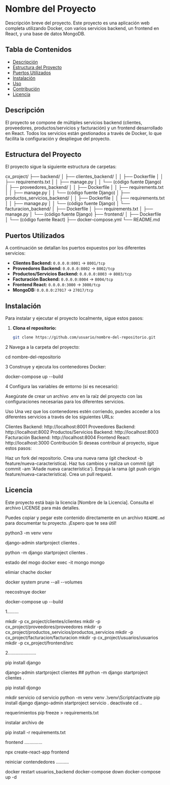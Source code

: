 # Nombre del Proyecto

Descripción breve del proyecto. Este proyecto es una aplicación web completa utilizando Docker, con varios servicios backend, un frontend en React, y una base de datos MongoDB.

## Tabla de Contenidos

- [Descripción](#descripción)
- [Estructura del Proyecto](#estructura-del-proyecto)
- [Puertos Utilizados](#puertos-utilizados)
- [Instalación](#instalación)
- [Uso](#uso)
- [Contribución](#contribución)
- [Licencia](#licencia)

## Descripción

El proyecto se compone de múltiples servicios backend (clientes, proveedores, productos/servicios y facturación) y un frontend desarrollado en React. Todos los servicios están gestionados a través de Docker, lo que facilita la configuración y despliegue del proyecto.

## Estructura del Proyecto

El proyecto sigue la siguiente estructura de carpetas:

cx_project/
├── backend/
│ ├── clientes_backend/
│ │ ├── Dockerfile
│ │ ├── requirements.txt
│ │ ├── manage.py
│ │ └── (código fuente Django)
│ ├── proveedores_backend/
│ │ ├── Dockerfile
│ │ ├── requirements.txt
│ │ ├── manage.py
│ │ └── (código fuente Django)
│ ├── productos_servicios_backend/
│ │ ├── Dockerfile
│ │ ├── requirements.txt
│ │ ├── manage.py
│ │ └── (código fuente Django)
│ └── facturacion_backend/
│ ├── Dockerfile
│ ├── requirements.txt
│ ├── manage.py
│ └── (código fuente Django)
├── frontend/
│ ├── Dockerfile
│ └── (código fuente React)
├── docker-compose.yml
└── README.md


## Puertos Utilizados

A continuación se detallan los puertos expuestos por los diferentes servicios:

- **Clientes Backend:** `0.0.0.0:8001` -> `8001/tcp`
- **Proveedores Backend:** `0.0.0.0:8002` -> `8002/tcp`
- **Productos/Servicios Backend:** `0.0.0.0:8003` -> `8003/tcp`
- **Facturación Backend:** `0.0.0.0:8004` -> `8004/tcp`
- **Frontend React:** `0.0.0.0:3000` -> `3000/tcp`
- **MongoDB:** `0.0.0.0:27017` -> `27017/tcp`

## Instalación

Para instalar y ejecutar el proyecto localmente, sigue estos pasos:

1. **Clona el repositorio:**

   ```bash
   git clone https://github.com/usuario/nombre-del-repositorio.git

2 Navega a la carpeta del proyecto:

cd nombre-del-repositorio

3 Construye y ejecuta los contenedores Docker:

docker-compose up --build

4 Configura las variables de entorno (si es necesario):

Asegúrate de crear un archivo .env en la raíz del proyecto con las configuraciones necesarias para los diferentes servicios.

Uso
Una vez que los contenedores estén corriendo, puedes acceder a los diferentes servicios a través de los siguientes URLs:

Clientes Backend: http://localhost:8001
Proveedores Backend: http://localhost:8002
Productos/Servicios Backend: http://localhost:8003
Facturación Backend: http://localhost:8004
Frontend React: http://localhost:3000
Contribución
Si deseas contribuir al proyecto, sigue estos pasos:

Haz un fork del repositorio.
Crea una nueva rama (git checkout -b feature/nueva-caracteristica).
Haz tus cambios y realiza un commit (git commit -am 'Añade nueva característica').
Empuja la rama (git push origin feature/nueva-caracteristica).
Crea un pull request.

## Licencia
Este proyecto está bajo la licencia [Nombre de la Licencia]. Consulta el archivo LICENSE para más detalles.

Puedes copiar y pegar este contenido directamente en un archivo `README.md` para documentar tu proyecto. ¡Espero que te sea útil!


python3 -m venv venv  

django-admin startproject clientes . 

python -m django startproject clientes .


estado del mogo
docker exec -it mongo mongo




elimiar chache docker

docker system prune --all --volumes


reecostruye docker 

docker-compose up --build






1.........

mkdir -p cx_project/clientes/clientes
mkdir -p cx_project/proveedores/proveedores
mkdir -p cx_project/productos_servicios/productos_servicios
mkdir -p cx_project/facturacion/facturacion
mkdir -p cx_project/usuarios/usuarios
mkdir -p cx_project/frontend/src


2......................

pip install django

django-admin startproject clientes   ## python -m django startproject clientes .

pip install djongo


mkdir servicio
cd servicio
python -m venv venv
.\venv\Scripts\activate
pip install django
django-admin startproject servicio .
deactivate
cd ..


requerimientos
pip freeze > requirements.txt

instalar  archivo de 

pip install -r requirements.txt


frontend ..............

npx create-react-app frontend


reiniciar contendedores ..........

docker restart usuarios_backend
docker-compose down
docker-compose up -d
